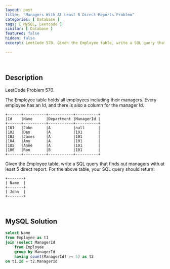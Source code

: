 ```yaml
---
layout: post
title:  "Managers With At Least 5 Direct Reports Problem"
categories: [ Database ]
tags: [ MySQL, Leetcode ]
similar: [ Database ]
featured: false
hidden: false
excerpt: LeetCode 570. Given the Employee table, write a SQL query that finds out managers with at least 5 direct report.

---
```


<br />

## Description

LeetCode Problem 570. 

The Employee table holds all employees including their managers. Every employee has an Id, and there is also a column for the manager Id.

```
+------+----------+-----------+----------+
|Id    |Name      |Department |ManagerId |
+------+----------+-----------+----------+
|101   |John      |A          |null      |
|102   |Dan       |A          |101       |
|103   |James     |A          |101       |
|104   |Amy       |A          |101       |
|105   |Anne      |A          |101       |
|106   |Ron       |B          |101       |
+------+----------+-----------+----------+
```

Given the Employee table, write a SQL query that finds out managers with at least 5 direct report. For the above table, your SQL query should return:

```
+-------+
| Name  |
+-------+
| John  |
+-------+
```

<br />

## MySQL Solution


```sql
select Name
from Employee as t1 
join (select ManagerId
    from Employee
    group by ManagerId
    having count(ManagerId) >= 5) as t2
on t1.Id = t2.ManagerId
```
